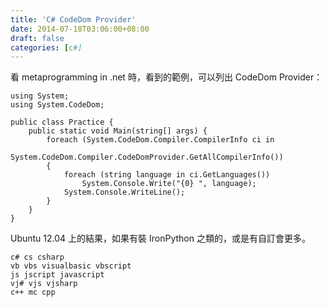 ```yaml
---
title: 'C# CodeDom Provider'
date: 2014-07-18T03:06:00+08:00
draft: false
categories: [c#]
---
```

看 metaprogramming in .net 時，看到的範例，可以列出 CodeDom Provider：
```
using System;
using System.CodeDom;

public class Practice {
    public static void Main(string[] args) {
        foreach (System.CodeDom.Compiler.CompilerInfo ci in
            System.CodeDom.Compiler.CodeDomProvider.GetAllCompilerInfo())
        {
            foreach (string language in ci.GetLanguages())
                System.Console.Write("{0} ", language);
            System.Console.WriteLine();
        }
    }
}
```

Ubuntu 12.04 上的結果，如果有裝 IronPython 之類的，或是有自訂會更多。
```
c# cs csharp 
vb vbs visualbasic vbscript 
js jscript javascript 
vj# vjs vjsharp 
c++ mc cpp 
```

